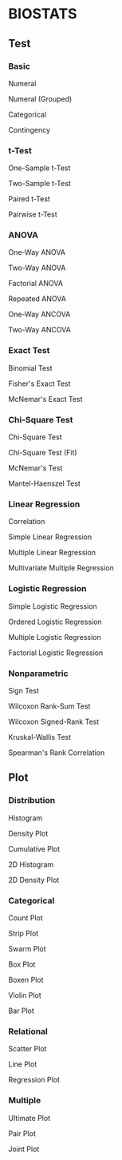 # BIOSTATS

## Test

### Basic

Numeral

Numeral (Grouped)

Categorical

Contingency

### t-Test

One-Sample t-Test

Two-Sample t-Test

Paired t-Test

Pairwise t-Test

### ANOVA

One-Way ANOVA

Two-Way ANOVA

Factorial ANOVA

Repeated ANOVA

One-Way ANCOVA

Two-Way ANCOVA

### Exact Test

Binomial Test

Fisher's Exact Test

McNemar's Exact Test

### Chi-Square Test

Chi-Square Test

Chi-Square Test (Fit)

McNemar's Test

Mantel-Haenszel Test

### Linear Regression

Correlation

Simple Linear Regression

Multiple Linear Regression

Multivariate Multiple Regression

### Logistic Regression

Simple Logistic Regression

Ordered Logistic Regression

Multiple Logistic Regression

Factorial Logistic Regression

### Nonparametric

Sign Test

Wilcoxon Rank-Sum Test

Wilcoxon Signed-Rank Test

Kruskal-Wallis Test

Spearman's Rank Correlation


## Plot

### Distribution

Histogram

Density Plot

Cumulative Plot

2D Histogram 

2D Density Plot

### Categorical

Count Plot

Strip Plot

Swarm Plot

Box Plot

Boxen Plot

Violin Plot

Bar Plot

### Relational

Scatter Plot

Line Plot

Regression Plot

### Multiple 

Ultimate Plot

Pair Plot

Joint Plot
